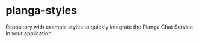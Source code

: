 # planga-styles
Repository with example styles to quickly integrate the Planga Chat Service in your application
